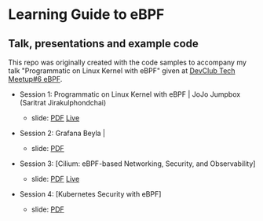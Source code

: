 # Learning Guide to eBPF

## Talk, presentations and example code
This repo was originally created with the code samples to accompany my talk "Programmatic on Linux Kernel with eBPF" given at [DevClub Tech Meetup#6 eBPF](https://www.eventpop.me/e/50818). 

- Session 1: Programmatic on Linux Kernel with eBPF | JoJo Jumpbox (Saritrat Jirakulphondchai)
  - slide: [PDF]() [Live](https://docs.google.com/presentation/d/17E7O1pnyoKN9Y0--QW2zVzVpuzSrL6856SmtIQMNNGc/pub?start=false&loop=false&delayms=3000)

- Session 2: Grafana Beyla |
  - slide: [PDF](./slide/2024-08-29-dev-club-ebpf/Grafana-Beyla.pdf) 

- Session 3: [Cilium: eBPF-based Networking, Security, and Observability]
  - slide: [PDF]() [Live](https://docs.google.com/presentation/d/1QlIdys51UTxy5naXyMsrpA342GBmdMG9xY-44y5vtGM/edit#slide=id.p1)

- Session 4: [Kubernetes Security with eBPF]
  - slide: [PDF]()
